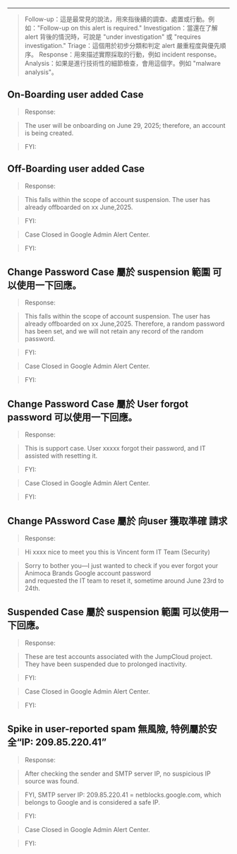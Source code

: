 ----------------------------------------------------------------------------------------------------
> Follow-up：這是最常見的說法，用來指後續的調查、處置或行動。例如："Follow-up on this alert is required."
> Investigation：當還在了解 alert 背後的情況時，可說是 "under investigation" 或 "requires investigation."
> Triage：這個用於初步分類和判定 alert 嚴重程度與優先順序。
> Response：用來描述實際採取的行動，例如 incident response。
> Analysis：如果是進行技術性的細節檢查，會用這個字。例如 "malware analysis"。


## On-Boarding user added Case  
> Response:  

> The user will be onboarding on June 29, 2025; therefore, an account is being created.  

> FYI:

## Off-Boarding user added Case  
> Response:  

> This falls within the scope of account suspension. The user has already offboarded on xx June,2025.  

> FYI:  

> Case Closed in Google Admin Alert Center.  

> FYI:  

## Change Password Case 屬於 suspension 範圍 可以使用一下回應。  

> Response:  

> This falls within the scope of account suspension. The user has already offboarded on xx June,2025.
> Therefore, a random password has been set, and we will not retain any record of the random password.  

> FYI:  

> Case Closed in Google Admin Alert Center.  

> FYI:  

## Change Password Case 屬於 User forgot password 可以使用一下回應。  

> Response:  

> This is support case. User xxxxx forgot their password, and IT assisted with resetting it.  

> FYI:  

> Case Closed in Google Admin Alert Center.  

> FYI:  

## Change PAssword Case 屬於 向user 獲取準確 請求  
> Response:  

> Hi xxxx nice to meet you this is Vincent form IT Team (Security)  

> Sorry to bother you—I just wanted to check if you ever forgot your Animoca Brands Google account password  
> and requested the IT team to reset it, sometime around June 23rd to 24th.  

## Suspended Case 屬於 suspension 範圍 可以使用一下回應。  
> Response:  

> These are test accounts associated with the JumpCloud project.  
> They have been suspended due to prolonged inactivity.  

> FYI:  

> Case Closed in Google Admin Alert Center.  

> FYI:  


## Spike in user-reported spam 無風險, 特例屬於安全“IP: 209.85.220.41”
> Response:
  
> After checking the sender and SMTP server IP, no suspicious IP source was found.  

> FYI, SMTP server IP: 209.85.220.41 = netblocks.google.com, which belongs to Google and is considered a safe IP.

> FYI:  

> Case Closed in Google Admin Alert Center.  

> FYI: 


